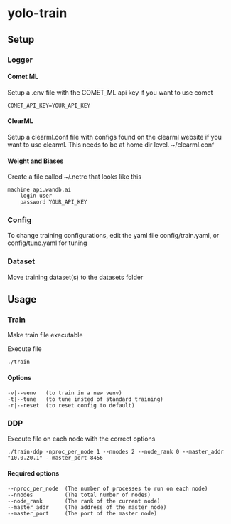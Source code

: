 # yolo-train

## Setup 

### Logger 

#### Comet ML 
Setup a .env file with the COMET_ML api key if you want to use comet<br/>
```
COMET_API_KEY=YOUR_API_KEY
```

#### ClearML 
Setup a clearml.conf file with configs found on the clearml website if you want to use clearml. This needs to be at home dir level. ~/clearml.conf<br />

#### Weight and Biases
Create a file called ~/.netrc that looks like this<br />

```
machine api.wandb.ai
    login user
    password YOUR_API_KEY
```

### Config
To change training configurations, edit the yaml file config/train.yaml, or config/tune.yaml for tuning

### Dataset 
Move training dataset(s) to the datasets folder

## Usage 
### Train
Make train file executable

Execute file
```
./train
```

#### Options
```
-v|--venv   (to train in a new venv)
-t|--tune   (to tune insted of standard training)
-r|--reset  (to reset config to default)
```

### DDP 
Execute file on each node with the correct options
```
./train-ddp -nproc_per_node 1 --nnodes 2 --node_rank 0 --master_addr "10.0.20.1" --master_port 8456
```


#### Required options
```
--nproc_per_node  (The number of processes to run on each node)
--nnodes          (The total number of nodes)
--node_rank       (The rank of the current node)
--master_addr     (The address of the master node)
--master_port     (The port of the master node)
```


